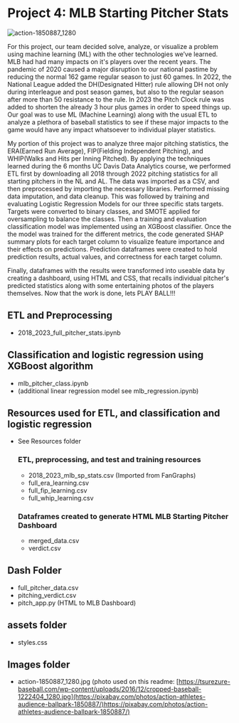 

#                                               Project 4: MLB Starting Pitcher Stats
![action-1850887_1280](https://github.com/PsCushman/baseball-rule-changes/assets/126922261/4a4c10b5-c8fc-490d-b99e-a3e87c152303)

For this project, our team decided solve, analyze, or visualize a problem using machine learning (ML) with the other technologies we’ve learned.  MLB had had many impacts on it's players over the recent years.  The pandemic of 2020 caused a major disruption to our national pastime by reducing the normal 162 game regular season to just 60 games.  In 2022, the National League added the DH(Designated Hitter) rule allowing DH not only during interleague and post season games, but also to the regular season after more than 50 resistance to the rule.  In 2023 the Pitch Clock rule was added to shorten the already 3 hour plus games in order to speed things up.  Our goal was to use ML (Machine Learning) along with the usual ETL to analyze a plethora of baseball statistics to see if these major impacts to the game would have any impact whatsoever to individual player statistics.

My portion of this project was to analyze three major pitching statistics, the ERA(Earned Run Average), FIP(Fielding Independent Pitching), and WHIP(Walks and Hits per Inning Pitched).  By applying the techniques learned during the 6 months UC Davis Data Analytics course, we performed ETL first by downloading all 2018 through 2022 pitching statistics for all starting pitchers in the NL and AL.  The data was imported as a CSV, and then preprocessed by importing the necessary libraries. Performed missing data imputation, and data cleanup.  This was followed by training and evaluating Logistic Regression Models for our three specific stats targets.  Targets were converted to binary classes, and SMOTE applied for oversampling to balance the classes.  Then a training and evaluation classification model was implemented using an XGBoost classifier.  Once the the model was trained for the different metrics, the code generated SHAP summary plots for each target column to visualize feature importance and their effects on predictions.  Prediction dataframes were created to hold prediction results, actual values, and correctness for each target column.

Finally, dataframes with the results were transformed into useable data by creating a dashboard, using HTML and CSS, that recalls individual pitcher's predicted statistics along with some entertaining photos of the players themselves.  Now that the work is done, lets PLAY BALL!!!

## ETL and Preprocessing 
* 2018_2023_full_pitcher_stats.ipynb

## Classification and logistic regression using XGBoost algorithm
* mlb_pitcher_class.ipynb
* (additional linear regression model see mlb_regression.ipynb)

## Resources used for ETL, and classification and logistic regression
* See Resources folder
  ### ETL, preprocessing, and test and training resources
  * 2018_2023_mlb_sp_stats.csv (Imported from FanGraphs)
  * full_era_learning.csv
  * full_fip_learning.csv
  * full_whip_learning.csv
  ### Dataframes created to generate HTML MLB Starting Pitcher Dashboard
  * merged_data.csv
  * verdict.csv
## Dash Folder
* full_pitcher_data.csv
* pitching_verdict.csv
* pitch_app.py (HTML to MLB Dashboard)
## assets folder
* styles.css
## Images folder
* action-1850887_1280.jpg (photo used on this readme: [https://tsurezure-baseball.com/wp-content/uploads/2016/12/cropped-baseball-1222404_1280.jpg](https://pixabay.com/photos/action-athletes-audience-ballpark-1850887/)https://pixabay.com/photos/action-athletes-audience-ballpark-1850887/)

